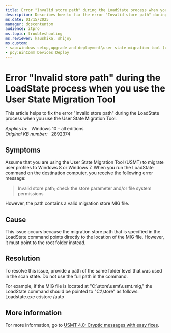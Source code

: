 ```yaml
---
title: Error "Invalid store path" during the LoadState process when you use the User State Migration Tool
description: Describes how to fix the error "Invalid store path" during the LoadState process when you use the User State Migration Tool
ms.date: 01/15/2025
manager: dcscontentpm
audience: itpro
ms.topic: troubleshooting
ms.reviewer: kaushika, shijoy
ms.custom:
- sap:windows setup,upgrade and deployment\user state migration tool (usmt)
- pcy:WinComm Devices Deploy
---
```

# Error "Invalid store path" during the LoadState process when you use the User State Migration Tool

This article helps to fix the error "Invalid store path" during the LoadState process when you use the User State Migration Tool.

_Applies to:_ &nbsp; Windows 10 - all editions  
_Original KB number:_ &nbsp; 2892374

## Symptoms

Assume that you are using the User State Migration Tool (USMT) to migrate user profiles to Windows 8 or Windows 7. When you run the LoadState command on the destination computer, you receive the following error message:  
>Invalid store path; check the store parameter and/or file system permissions  

However, the path contains a valid migration store MIG file. 

## Cause

This issue occurs because the migration store path that is specified in the LoadState command points directly to the location of the MIG file. However, it must point to the root folder instead.

## Resolution

To resolve this issue, provide a path of the same folder level that was used in the scan state. Do not use the full path in the command. 

For example, if the MIG file is located at "C:\store\usmt\usmt.mig," the LoadState command should be pointed to "C:\store" as follows: Loadstate.exe c:\store /auto 

## More information

For more information, go to [USMT 4.0: Cryptic messages with easy fixes](https://blogs.technet.com/b/askds/archive/2010/03/01/usmt-4-0-cryptic-messages-with-easy-fixes.aspx).
